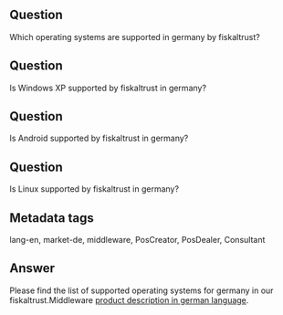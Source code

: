 ## Question
Which operating systems are supported in germany by fiskaltrust?

## Question
Is Windows XP supported by fiskaltrust in germany?

## Question
Is Android supported by fiskaltrust in germany?

## Question
Is Linux supported by fiskaltrust in germany?

## Metadata tags
lang-en, market-de, middleware, PosCreator, PosDealer, Consultant

## Answer

Please find the list of supported operating systems for germany in our fiskaltrust.Middleware [product description in german language](https://github.com/fiskaltrust/productdescription-de-doc/blob/master/compliance-as-a-service/produkte/4445-0003-lokal-installierte-middleware.md).
